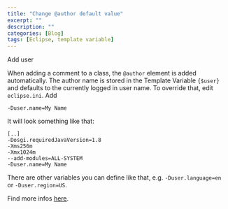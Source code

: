 ```yaml
---
title: "Change @author default value"
excerpt: ""
description: ""
categories: [Blog]
tags: [Eclipse, template variable]
---
```


Add user

When adding a comment to a class, the `@author` element is added automatically. The author name is stored in the Template Variable `{$user}` and defaults to the currently logged in user name. To override that, edit `eclipse.ini`. Add
```
-Duser.name=My Name
```
It will look something like that:
```
[..]
-Dosgi.requiredJavaVersion=1.8
-Xms256m
-Xmx1024m
--add-modules=ALL-SYSTEM
-Duser.name=My Name
```
There are other variables you can define like that, e.g. `-Duser.language=en` or  `-Duser.region=US`.

Find more infos [here](https://stackoverflow.com/questions/1131712/how-to-set-the-eclipse-date-variable-format).

